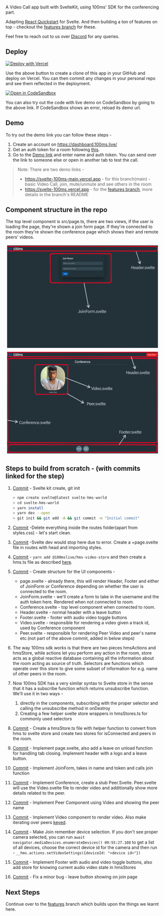 A Video Call app built with SvelteKit, using 100ms' SDK for the conferencing part.

Adapting [React Quickstart](https://www.100ms.live/docs/javascript/v2/guides/react-quickstart) for Svelte. And then building a ton of features on top - checkout the [features branch](https://github.com/100mslive/svelte-100ms/tree/features) for these.

Feel free to reach out to us over [Discord](https://100ms.live/discord) for any queries.

## Deploy

[![Deploy with Vercel](https://vercel.com/button)](https://vercel.com/new/clone?repository-url=https%3A%2F%2Fgithub.com%2F100mslive%2Fsvelte-100ms&project-name=svelte-100ms-video-call&repo-name=svelte-100ms-video-call&demo-title=Svelte%20%2B%20100ms&demo-description=A%20video%20call%20app%20built%20with%20SvelteKit%20and%20100ms&demo-url=https%3A%2F%2Fsvelte-100ms.vercel.app%2F&demo-image=https%3A%2F%2Fraw.githubusercontent.com%2F100mslive%2Fsvelte-100ms%2Fmain%2Fstatic%2Fconference.png)

Use the above button to create a clone of this app in your GitHub and deploy on Vercel. You can then commit any changes in your personal repo and see them reflected in the deployment. 


[![Open in CodeSandbox](https://img.shields.io/badge/Open%20in-CodeSandbox-blue?style=flat-square&logo=codesandbox)](https://codesandbox.io/s/github/100mslive/svelte-100ms?file=/src/routes/%2Bpage.svelte)

You can also try out the code with live demo on CodeSandbox by going to the above link. If CodeSandbox shows an error, reload its demo url.

## Demo

To try out the demo link you can follow these steps - 
1. Create an account on https://dashboard.100ms.live/
2. Get an auth token for a room following [this](https://www.100ms.live/docs/javascript/v2/guides/token#getting-a-temporary-token).
3. Go to the [Demo link](https://svelte-100ms-main.vercel.app/) and enter name and auth token. You can send over the link to someone else or
  open in another tab to test the call.
  
> Note: There are two demo links - 
> - https://svelte-100ms-main.vercel.app - for this branch(main) - basic Video Call, join, mute/unmute and see others in the room
> - https://svelte-100ms.vercel.app - for the [features branch](https://github.com/100mslive/svelte-100ms/tree/features), more details in the branch's README

## Component structure in the repo

The top level component is src/page.ts, there are two views, if the user is loading the page, they're shown a join form page. If they're connected to the room they're shown the conference page which shows their and remote peers' videos.

![Join Page](./static/joinForm.png)
![Conference Page](./static/conference.png)

## Steps to build from scratch - (with commits linked for the step)

1. [Commit](https://github.com/100mslive/svelte-100ms/commit/e8d29ab266b3d9a1b92a55bcf0d2c259dc206c51) - Svelte kit create, git init
   ```sh
   > npm create svelte@latest svelte-hms-world
   > cd svelte-hms-world
   > yarn install
   > yarn dev --open
   > git init && git add -A && git commit -m "Initial commit"
   ```

2. [Commit](https://github.com/100mslive/svelte-100ms/commit/da65da4875b279ab10cc43f2cc18a2aff0471388) -Delete everything inside the routes folder(apart from styles.css) - let's start clean.
3. [Commit](https://github.com/100mslive/svelte-100ms/commit/11f3359672ad89f6e0fdd0e8205d66a9847e53d7) -Svelte dev would stop here due to error. Create a +page.svelte file in routes with head and importing styles.
4. [Commit](https://github.com/100mslive/svelte-100ms/commit/37ed4c2d5cee13166d9aae433e05fc10031c5794) - `yarn add @100mslive/hms-video-store` and then create a hms.ts file as described [here](https://www.100ms.live/docs/javascript/v2/features/integration#java-script).
5. [Commit](https://github.com/100mslive/svelte-100ms/commit/1c73da6d6c35b3f8d72e7af431c352271f44c0a7) - Create structure for the UI components -
   - page.svelte - already there, this will render Header, Footer and either of JoinForm or Conference depending on whether the user is connected to the room. 
   - JoinForm.svelte - we'll create a form to take in the username and the auth token here. Rendered when not connected to room.
   - Conference.svelte - top level component when connected to room. 
   - Header.svelte - normal header with a leave button
   - Footer.svelte - footer with audio video toggle buttons
   - Video.svelte - responsible for rendering a video given a track id, used by Conference component
   - Peer.svelte - responsible for rendering Peer Video and peer's name etc.(not part of the above commit, added in below steps)
6. The way 100ms sdk works is that there are two pieces hmsActions and hmsStore, while actions let you perform any action in the room, store acts as a global reactive database containing all the information about the room acting as source of truth. Selectors are functions which operate over this store to give some subset of information for e.g. name of other peers in the room.
7. Now 100ms SDK has a very similar syntax to Svelte store in the sense that it has a subscribe function which returns unsubscribe function. We'll use it in two ways - 
   1. directly in the components, subscribing with the proper selector and calling the unsubscribe method in onDestroy
   2. Creating a few helper svelte store wrappers in hmsStores.ts for commonly used selectors
8. [Commit](https://github.com/100mslive/svelte-100ms/compare/1c73da6d6c35b3f8d72e7af431c352271f44c0a7...1369ffb7df99011597ccef154e98ee46c0a15f79) - Create a hmsStore.ts file with helper function to convert from hms to svelte store and create two stores for isConnected and peers in the room.
9. [Commit](https://github.com/100mslive/svelte-100ms/commit/f56642e570ff6147d7dda4b0a476f5a8301fbc53) - Implement page.svelte, also add a leave on unload function for handling tab closing. Implement header with a logo and a leave button.
10. [Commit](https://github.com/100mslive/svelte-100ms/commit/5709a4b4246b181d9c2af6ff54a1ee27d477d2cf) - Implement JoinForm, takes in name and token and calls join function
11. [Commit](https://github.com/100mslive/svelte-100ms/commit/43b4e7c8e0aa4000e1295902846ce6e956b744f1) - Implement Conference, create a stub Peer.Svelte. Peer.svelte will use the Video.svelte file to render video and additionally show more details related to the peer.
12. [Commit](https://github.com/100mslive/svelte-100ms/commit/a378131b1957e0b7626ae32dc6670a8706374312) - Implement Peer Component using Video and showing the peer name
13. [Commit](https://github.com/100mslive/svelte-100ms/commit/e194353be5884a6f09694103b89f8fefbfd642cc) - Implement Video component to render video. Also make iterating over peers [keyed](https://svelte.dev/tutorial/keyed-each-blocks).
14. [Commit](https://github.com/100mslive/svelte-100ms/commit/1557c88d0360e561244b8577349d36ab2ee65dc9) - Make Join remember device selection. If you don't see proper camera selected, you can run `await navigator.mediaDevices.enumerateDevices()
    09:55:27.108` to get a list of all devices, choose the correct device id for the camera and then run - `__hms.actions.setVideoSettings({deviceId: "<device id>"})`
15. [Commit](https://github.com/100mslive/svelte-100ms/commit/64f8c659ea84f976043f880f11f2dcc1a994f199) - Implement Footer with audio and video toggle buttons, also add store for knowing current audio video state in hmsStores
16. [Commit](https://github.com/100mslive/svelte-100ms/commit/56a8cfd7cf610dd56d8d2a1dcdb1b22e7e9a4e6e) - Fix a minor bug - leave button showing on join page

## Next Steps 

Continue over to the [features](https://github.com/100mslive/svelte-100ms/tree/features) branch which builds upon the things we learnt here.
